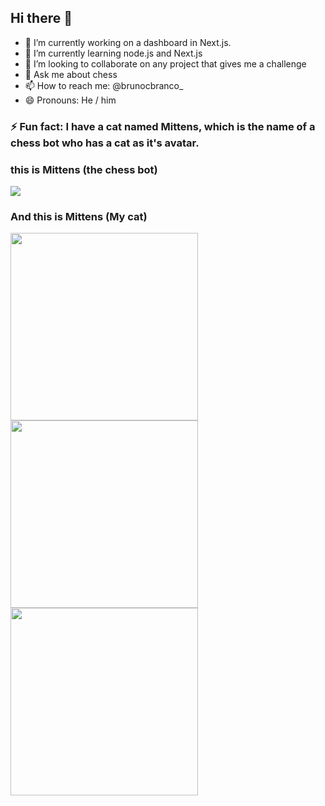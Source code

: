 ## Hi there 👋

- 🔭 I’m currently working on a dashboard in Next.js.
- 🌱 I’m currently learning node.js and Next.js
- 👯 I’m looking to collaborate on any project that gives me a challenge
- 💬 Ask me about chess
- 📫 How to reach me: @brunocbranco_
- 😄 Pronouns: He / him

### ⚡ Fun fact: I have a cat named Mittens, which is the name of a chess bot who has a cat as it's avatar.

### this is Mittens (the chess bot)
<img src="Mittens_chess_engine.png" />


### And this is Mittens (My cat)
<div style="flex">
<img src="mittens.jpg"  width="300">
<img src="mittens3.jpg"  width="300">
<img src="mittens2.jpg"  width="300">
</div>
